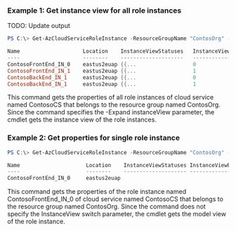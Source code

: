 ### Example 1: Get instance view for all role instances

TODO: Update output

```powershell
PS C:\> Get-AzCloudServiceRoleInstance -ResourceGroupName "ContosOrg" -CloudServiceName "ContosoCS" -Expand instaceView

Name                    Location    InstanceViewStatuses   InstanceViewPlatformFaultDomain InstanceViewPlatformUpdateDomain
----                    --------    --------------------   ------------------------------- --------------------------------
ContosoFrontEnd_IN_0    eastus2euap {{...                  0                               0
ContosoFrontEnd_IN_1    eastus2euap {{...                  1                               1
ContosoBackEnd_IN_1     eastus2euap {{...                  0                               0
ContosoBackEnd_IN_1     eastus2euap {{...                  1                               1

```

This command gets the properties of all role instances of cloud service named ContosoCS that belongs to the resource group named ContosOrg. Since the command specifies the -Expand instanceView parameter, the cmdlet gets the instance view of the role instances.

### Example 2: Get properties for single role instance

```powershell
PS C:\> Get-AzCloudServiceRoleInstance -ResourceGroupName "ContosOrg" -CloudServiceName "ContosoCS" -RoleInstanceName "ContosoFrontEnd_IN_0"

Name                     Location    InstanceViewStatuses InstanceViewPlatformFaultDomain InstanceViewPlatformUpdateDomain
----                     --------    -------------------- ------------------------------- --------------------------------
ContosoFrontEnd_IN_0     eastus2euap
```

This command gets the properties of the role instance named ContosoFrontEnd_IN_0 of cloud service named ContosoCS that belongs to the resource group named ContosOrg. Since the command does not specify the InstanceView switch parameter, the cmdlet gets the model view of the role instance.
